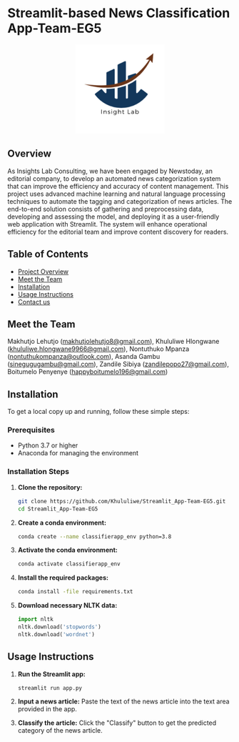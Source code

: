 # Streamlit-based News Classification App-Team-EG5
<p align="center">
  <img src="https://github.com/Khululiwe/Streamlit_App-Team-EG5/blob/main/logo.png" alt="Logo" width="200"/>
</p>

## Overview

As Insights Lab Consulting, we have been engaged by Newstoday, an editorial company, to develop an automated news categorization system that can improve the efficiency and accuracy of content management. This project uses advanced machine learning and natural language processing techniques to automate the tagging and categorization of news articles. The end-to-end solution consists of gathering and preprocessing data, developing and assessing the model, and deploying it as a user-friendly web application with Streamlit. The system will enhance operational efficiency for the editorial team and improve content discovery for readers.

## Table of Contents
* [Project Overview](#project-overview)
* [Meet the Team](#meet-the-team)
* [Installation](#installation)
* [Usage Instructions](#usage-instructions)
* [Contact us](#contact-us)
  
## Meet the Team
Makhutjo Lehutjo (makhutjolehutjo8@gmail.com),
Khululiwe Hlongwane (khululiwe.hlongwane9966@gmail.com),
Nontuthuko Mpanza	(nontuthukompanza@outlook.com),
Asanda Gambu	(sinegugugambu@gmail.com),
Zandile Sibiya	(zandilepopo27@gmail.com),
Boitumelo Penyenye (happyboitumelo196@gmail.com)

## Installation
To get a local copy up and running, follow these simple steps:

### Prerequisites
- Python 3.7 or higher
- Anaconda for managing the environment

### Installation Steps
1. **Clone the repository:**
    ```bash
    git clone https://github.com/Khululiwe/Streamlit_App-Team-EG5.git
    cd Streamlit_App-Team-EG5
    ```

2. **Create a conda environment:**
    ```bash
    conda create --name classifierapp_env python=3.8
    ```
    
3. **Activate the conda environment:**
   ```bash
   conda activate classifierapp_env
   ```
   
5. **Install the required packages:**
    ```bash
    conda install -file requirements.txt
    ```

6. **Download necessary NLTK data:**
    ```python
    import nltk
    nltk.download('stopwords')
    nltk.download('wordnet')
    ```

## Usage Instructions
1. **Run the Streamlit app:**
    ```bash
    streamlit run app.py
    ```

2. **Input a news article:** Paste the text of the news article into the text area provided in the app.

3. **Classify the article:** Click the "Classify" button to get the predicted category of the news article.
